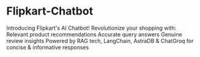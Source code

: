 # Flipkart-Chatbot
Introducing Flipkart's AI Chatbot! Revolutionize your shopping with: Relevant product recommendations Accurate query answers Genuine review insights Powered by RAG tech, LangChain, AstraDB &amp; ChatGroq for concise &amp; informative responses
